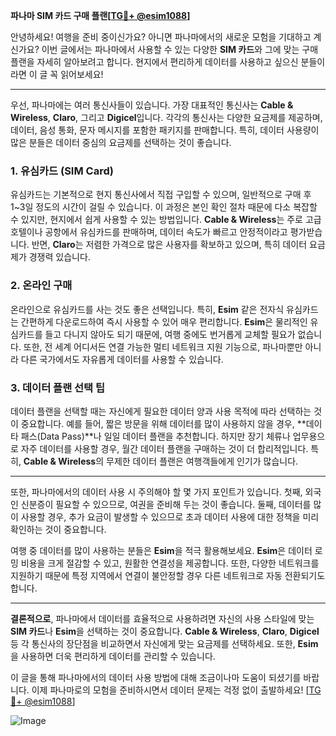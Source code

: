 **파나마 SIM 카드 구매 플랜[[TG💪+ @esim1088](https://t.me/s/esim1088)]**

안녕하세요! 여행을 준비 중이신가요? 아니면 파나마에서의 새로운 모험을 기대하고 계신가요? 이번 글에서는 파나마에서 사용할 수 있는 다양한 **SIM 카드**와 그에 맞는 구매 플랜을 자세히 알아보려고 합니다. 현지에서 편리하게 데이터를 사용하고 싶으신 분들이라면 이 글 꼭 읽어보세요!

---

우선, 파나마에는 여러 통신사들이 있습니다. 가장 대표적인 통신사는 **Cable & Wireless**, **Claro**, 그리고 **Digicel**입니다. 각각의 통신사는 다양한 요금제를 제공하며, 데이터, 음성 통화, 문자 메시지를 포함한 패키지를 판매합니다. 특히, 데이터 사용량이 많은 분들은 데이터 중심의 요금제를 선택하는 것이 좋습니다.

### 1. 유심카드 (SIM Card)
유심카드는 기본적으로 현지 통신사에서 직접 구입할 수 있으며, 일반적으로 구매 후 1~3일 정도의 시간이 걸릴 수 있습니다. 이 과정은 본인 확인 절차 때문에 다소 복잡할 수 있지만, 현지에서 쉽게 사용할 수 있는 방법입니다. **Cable & Wireless**는 주로 고급 호텔이나 공항에서 유심카드를 판매하며, 데이터 속도가 빠르고 안정적이라고 평가받습니다. 반면, **Claro**는 저렴한 가격으로 많은 사용자를 확보하고 있으며, 특히 데이터 요금제가 경쟁력 있습니다.

### 2. 온라인 구매
온라인으로 유심카드를 사는 것도 좋은 선택입니다. 특히, **Esim** 같은 전자식 유심카드는 간편하게 다운로드하여 즉시 사용할 수 있어 매우 편리합니다. **Esim**은 물리적인 유심카드를 들고 다니지 않아도 되기 때문에, 여행 중에도 번거롭게 교체할 필요가 없습니다. 또한, 전 세계 어디서든 연결 가능한 멀티 네트워크 지원 기능으로, 파나마뿐만 아니라 다른 국가에서도 자유롭게 데이터를 사용할 수 있습니다.

### 3. 데이터 플랜 선택 팁
데이터 플랜을 선택할 때는 자신에게 필요한 데이터 양과 사용 목적에 따라 선택하는 것이 중요합니다. 예를 들어, 짧은 방문을 위해 데이터를 많이 사용하지 않을 경우, **데이타 패스(Data Pass)**나 일일 데이터 플랜을 추천합니다. 하지만 장기 체류나 업무용으로 자주 데이터를 사용할 경우, 월간 데이터 플랜을 구매하는 것이 더 합리적입니다. 특히, **Cable & Wireless**의 무제한 데이터 플랜은 여행객들에게 인기가 많습니다.

---

또한, 파나마에서의 데이터 사용 시 주의해야 할 몇 가지 포인트가 있습니다. 첫째, 외국인 신분증이 필요할 수 있으므로, 여권을 준비해 두는 것이 좋습니다. 둘째, 데이터를 많이 사용할 경우, 추가 요금이 발생할 수 있으므로 초과 데이터 사용에 대한 정책을 미리 확인하는 것이 중요합니다.

여행 중 데이터를 많이 사용하는 분들은 **Esim**을 적극 활용해보세요. **Esim**은 데이터 로밍 비용을 크게 절감할 수 있고, 원활한 연결성을 제공합니다. 또한, 다양한 네트워크를 지원하기 때문에 특정 지역에서 연결이 불안정할 경우 다른 네트워크로 자동 전환되기도 합니다.

---

**결론적으로**, 파나마에서 데이터를 효율적으로 사용하려면 자신의 사용 스타일에 맞는 **SIM 카드**나 **Esim**을 선택하는 것이 중요합니다. **Cable & Wireless**, **Claro**, **Digicel** 등 각 통신사의 장단점을 비교하면서 자신에게 맞는 요금제를 선택하세요. 또한, **Esim**을 사용하면 더욱 편리하게 데이터를 관리할 수 있습니다.

이 글을 통해 파나마에서의 데이터 사용 방법에 대해 조금이나마 도움이 되셨기를 바랍니다. 이제 파나마로의 모험을 준비하시면서 데이터 문제는 걱정 없이 출발하세요! [[TG💪+ @esim1088](https://t.me/s/esim1088)]

![Image](https://i.postimg.cc/Y0z9fWf4/image.png)